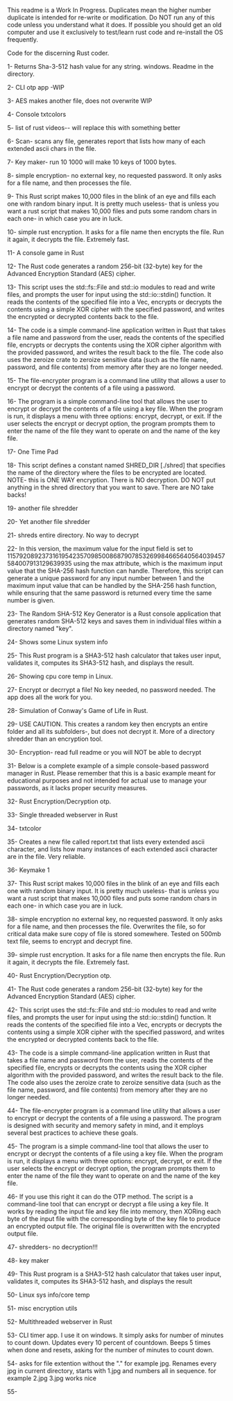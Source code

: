 
 This readme is a Work In Progress. Duplicates mean the higher number duplicate is intended for re-write or modification. Do NOT run any of this code unless you understand what it does. If possible you should get an old computer and use it exclusively to test/learn rust code and re-install the OS frequently. 

  Code for the discerning Rust coder. 

1- Returns Sha-3-512 hash value for any string. windows.  Readme in the directory. 

2- CLI otp app -WIP

3- AES makes another file, does not overwrite WIP 

4- Console txtcolors

5- list of rust videos-- will replace this with something better

6- Scan- scans any file, generates report that lists how many of each extended ascii chars in the file. 

7- Key maker- run 10 1000 will make 10 keys of 1000 bytes. 

8- simple encryption- no external key, no requested password. It only asks for a file name, and then processes the file.

9- This Rust script makes 10,000 files in the blink of an eye and fills each one with random binary input. It is pretty much useless- that is unless you want a rust script that makes 10,000 files and puts some random chars in each one- in which case you are in luck.

10- simple rust encryption. It asks for a file name then encrypts the file. Run it again, it decrypts the file. Extremely fast.

11- A console game in Rust

12- The Rust code generates a random 256-bit (32-byte) key for the Advanced Encryption Standard (AES) cipher.

13- This script uses the std::fs::File and std::io modules to read and write files, and prompts the user for input using the std::io::stdin() function. It reads the contents of the specified file into a Vec, encrypts or decrypts the contents using a simple XOR cipher with the specified password, and writes the encrypted or decrypted contents back to the file.

14- The code is a simple command-line application written in Rust that takes a file name and password from the user, reads the contents of the specified file, encrypts or decrypts the contents using the XOR cipher algorithm with the provided password, and writes the result back to the file. The code also uses the zeroize crate to zeroize sensitive data (such as the file name, password, and file contents) from memory after they are no longer needed.

15- The file-encrypter program is a command line utility that allows a user to encrypt or decrypt the contents of a file using a password.

16- The program is a simple command-line tool that allows the user to encrypt or decrypt the contents of a file using a key file. When the program is run, it displays a menu with three options: encrypt, decrypt, or exit. If the user selects the encrypt or decrypt option, the program prompts them to enter the name of the file they want to operate on and the name of the key file.

17- One Time Pad 

18- This script defines a constant named SHRED_DIR [./shred] that specifies the name of the directory where the files to be encrypted are located. NOTE- this is ONE WAY encryption. There is NO decryption. DO NOT put anything in the shred directory that you want to save. There are NO take backs!

19- another file shredder

20-  Yet  another file shredder

21- shreds entire directory. No way to decrypt

22- In this version, the maximum value for the input field is set to 115792089237316195423570985008687907853269984665640564039457584007913129639935 using the max attribute, which is the maximum input value that the SHA-256 hash function can handle. Therefore, this script can generate a unique password for any input number between 1 and the maximum input value that can be handled by the SHA-256 hash function, while ensuring that the same password is returned every time the same number is given.

23- The Random SHA-512 Key Generator is a Rust console application that generates random SHA-512 keys and saves them in individual files within a directory named "key".


24- Shows some Linux system info

25- This Rust program is a SHA3-512 hash calculator that takes user input, validates it, computes its SHA3-512 hash, and displays the result. 

26- Showing cpu core temp in Linux. 

27- Encrypt or decrrypt a file! No key needed, no password needed. The app does all the work for you. 


28- Simulation of Conway's Game of Life in Rust.

29- USE CAUTION. This creates a random key then encrypts an entire folder and all its subfolders-, but does not decrypt it. More of a directory shredder than an encryption tool. 

30- Encryption- read full readme or you will NOT be able to decrypt

31- Below is a complete example of a simple console-based password manager in Rust. Please remember that this is a basic example meant for educational purposes and not intended for actual use to manage your passwords, as it lacks proper security measures.

32- Rust Encryption/Decryption otp.

33- Single threaded webserver in Rust

34- txtcolor

35- Creates a new file called report.txt that lists every extended ascii character, and lists how many instances of each extended ascii character are in the file. Very reliable.

36- Keymake 1

37- This Rust script makes 10,000 files in the blink of an eye and fills each one with random binary input. It is pretty much useless- that is unless you want a rust script that makes 10,000 files and puts some random chars in each one- in which case you are in luck.

38- simple encryption no external key, no requested password. It only asks for a file name, and then processes the file. Overwrites the file, so for critical data make sure copy of file is stored somewhere. Tested on 500mb text file, seems to encrypt and decrypt fine.

39- simple rust encryption. It asks for a file name then encrypts the file. Run it again, it decrypts the file. Extremely fast.

40- Rust Encryption/Decryption otp.

41- The Rust code generates a random 256-bit (32-byte) key for the Advanced Encryption Standard (AES) cipher.

42- This script uses the std::fs::File and std::io modules to read and write files, and prompts the user for input using the std::io::stdin() function. It reads the contents of the specified file into a Vec, encrypts or decrypts the contents using a simple XOR cipher with the specified password, and writes the encrypted or decrypted contents back to the file.

43- The code is a simple command-line application written in Rust that takes a file name and password from the user, reads the contents of the specified file, encrypts or decrypts the contents using the XOR cipher algorithm with the provided password, and writes the result back to the file. The code also uses the zeroize crate to zeroize sensitive data (such as the file name, password, and file contents) from memory after they are no longer needed.

44-  The file-encrypter program is a command line utility that allows a user to encrypt or decrypt the contents of a file using a password. The program is designed with security and memory safety in mind, and it employs several best practices to achieve these goals.

45- The program is a simple command-line tool that allows the user to encrypt or decrypt the contents of a file using a key file. When the program is run, it displays a menu with three options: encrypt, decrypt, or exit. If the user selects the encrypt or decrypt option, the program prompts them to enter the name of the file they want to operate on and the name of the key file.

46- If you use this right it can do the OTP method. The script is a command-line tool that can encrypt or decrypt a file using a key file. It works by reading the input file and key file into memory, then XORing each byte of the input file with the corresponding byte of the key file to produce an encrypted output file. The original file is overwritten with the encrypted output file.

47- shredders- no decryption!!! 

48- key maker

49- This Rust program is a SHA3-512 hash calculator that takes user input, validates it, computes its SHA3-512 hash, and displays the result

50- Linux sys info/core temp 

51- misc encryption utils

52- Multithreaded webserver in Rust

53- CLI timer app. I use it on windows. It simply asks for number of minutes to count down. Updates every 10 percent of countdown. Beeps 5 times when done and resets, asking for the number of minutes to count down. 

54- asks for file extention without the "." for example jpg. Renames every jpg in current directory, starts with 1.jpg and numbers all in sequence. for example 2.jpg 3.jpg works nice

55-




